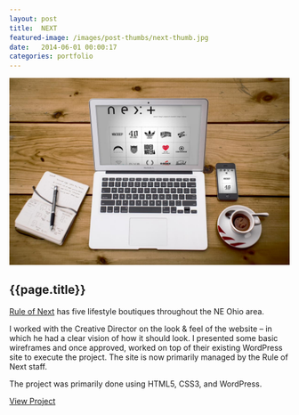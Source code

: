```yaml
---
layout: post
title:  NEXT
featured-image: /images/post-thumbs/next-thumb.jpg
date:   2014-06-01 00:00:17
categories: portfolio
---
```



<section class="feature-image">
	<img src="/images/post-img/next-macbook.jpg" alt="Rule of Next">
</section>

<section class="post-intro">
	<h1>{{page.title}}</h1>
	<p><a href="http://ruleofnext.com" target="_blank">Rule of Next</a> has five lifestyle boutiques throughout the NE Ohio area.</p> 
	<p>I worked with the Creative Director on the look &amp; feel of the website – in which he had a clear vision of how it should look. I presented some basic wireframes and once approved, worked on top of their existing WordPress site to execute the project. The site is now primarily managed by the Rule of Next staff.</p>
	<p>The project was primarily done using HTML5, CSS3, and WordPress.</p>
	 <a href="http://ruleofnext.com" target="_blank" class="view-project tooltip">View Project</a>
	 <!-- 	<p>They were looking to grow their online presence and better inform their customers of location, products, sales, and the latest fashion trends.</p> -->

</section>
